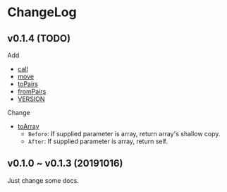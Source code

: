 # ChangeLog

## v0.1.4 (TODO)

Add 

- [call](./src/call.js)
- [move](./src/move.js)
- [toPairs](./src/toPairs.js)
- [fromPairs](./src/fromPairs.js)
- [VERSION](./src/VERSION.js)

Change

- [toArray](./src/toArray.js) 
  - `Before`: If supplied parameter is array, return array's shallow copy.
  - `After`: If supplied parameter is array, return self.

## v0.1.0 ~ v0.1.3 (20191016)

Just change some docs.